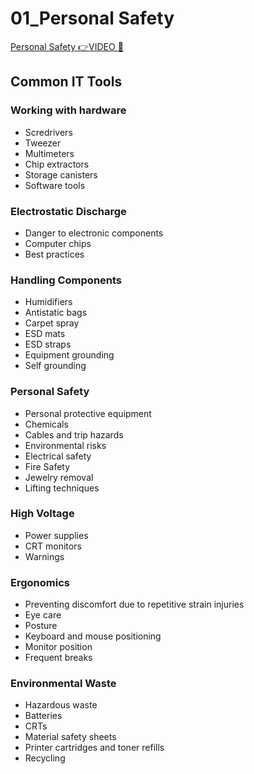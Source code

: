 # 01_Personal Safety

[Personal Safety 👉VIDEO &#128279;](https://alison.com/topic/learn/84177/topic-a)

## Common IT Tools

### Working with hardware

- Scredrivers
- Tweezer
- Multimeters
- Chip extractors
- Storage canisters
- Software tools

### Electrostatic Discharge

- Danger to electronic components
- Computer chips
- Best practices

### Handling Components

- Humidifiers
- Antistatic bags
- Carpet spray
- ESD mats
- ESD straps
- Equipment grounding
- Self grounding

### Personal Safety

- Personal protective equipment
- Chemicals
- Cables and trip hazards
- Environmental risks
- Electrical safety
- Fire Safety
- Jewelry removal
- Lifting techniques

### High Voltage

- Power supplies
- CRT monitors
- Warnings

### Ergonomics

- Preventing discomfort due to repetitive strain injuries
- Eye care
- Posture
- Keyboard and mouse positioning
- Monitor position
- Frequent breaks

### Environmental Waste

- Hazardous waste
- Batteries
- CRTs
- Material safety sheets
- Printer cartridges and toner refills
- Recycling
